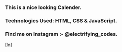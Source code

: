 ### This is a nice looking Calender.

### Technologies Used: HTML, CSS & JavaScript.

### Find me on Instagram :- @electrifying_codes.

[In]